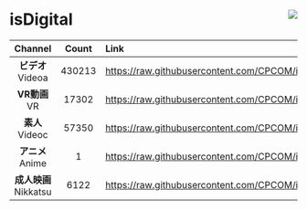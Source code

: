# isDigital <img align="right" src="https://img.shields.io/github/last-commit/CPCOM/isDigital"/>  
  
| Channel | Count | Link |  
| :-----: | :---: | :--- |  
|**ビデオ**<br />Videoa | 430213 | https://raw.githubusercontent.com/CPCOM/isDigital/main/Videoa.txt |  
|**VR動画**<br />VR | 17302 | https://raw.githubusercontent.com/CPCOM/isDigital/main/VR.txt |  
|**素人**<br />Videoc | 57350 | https://raw.githubusercontent.com/CPCOM/isDigital/main/Videoc.txt |  
|**アニメ**<br />Anime | 1 | https://raw.githubusercontent.com/CPCOM/isDigital/main/Anime.txt |  
|**成人映画**<br />Nikkatsu | 6122 | https://raw.githubusercontent.com/CPCOM/isDigital/main/Nikkatsu.txt |  